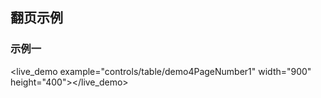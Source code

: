 ## 翻页示例 ##

### 示例一
<live_demo example="controls/table/demo4PageNumber1" width="900" height="400"></live_demo>






